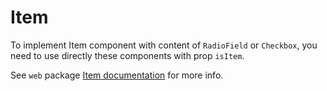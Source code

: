 # Item

To implement Item component with content of `RadioField` or `Checkbox`,
you need to use directly these components with prop `isItem`.

See `web` package [Item documentation][item-documentation] for more info.

[item-documentation]: https://github.com/lmc-eu/spirit-design-system/blob/main/packages/web/src/scss/components/Item/README.md
